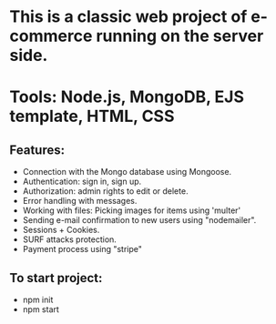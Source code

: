 # This is a classic web project of e-commerce running on the server side.

# Tools: Node.js, MongoDB, EJS template, HTML, CSS

## Features:

- Connection with the Mongo database using Mongoose.
- Authentication: sign in, sign up.
- Authorization: admin rights to edit or delete.
- Error handling with messages.
- Working with files: Picking images for items using 'multer'
- Sending e-mail confirmation to new users using "nodemailer".
- Sessions + Cookies.
- SURF attacks protection.
- Payment process using "stripe"

## To start project:

- npm init
- npm start
